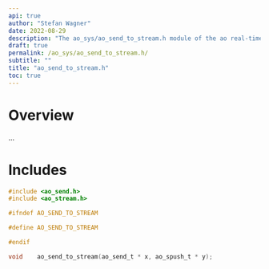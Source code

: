 ```yaml
---
api: true
author: "Stefan Wagner"
date: 2022-08-29
description: "The ao_sys/ao_send_to_stream.h module of the ao real-time operating system."
draft: true
permalink: /ao_sys/ao_send_to_stream.h/ 
subtitle: ""
title: "ao_send_to_stream.h"
toc: true
---
```


# Overview

...

# Includes

```c
#include <ao_send.h>
#include <ao_stream.h>

#ifndef AO_SEND_TO_STREAM

#define AO_SEND_TO_STREAM

#endif

void    ao_send_to_stream(ao_send_t * x, ao_spush_t * y);

```
